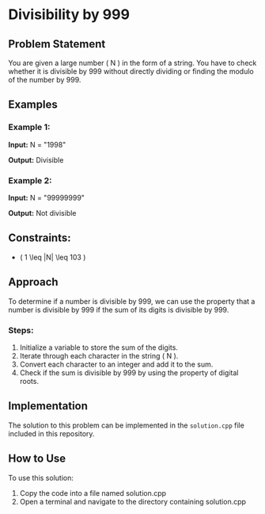 # Divisibility by 999

## Problem Statement

You are given a large number \( N \) in the form of a string. You have to check whether it is divisible by 999 without directly dividing or finding the modulo of the number by 999.

## Examples

### Example 1:
**Input:**
N = "1998"

**Output:**
Divisible

### Example 2:
**Input:**
N = "99999999"

**Output:**
Not divisible

## Constraints:
- \( 1 \leq |N| \leq 103 \)

## Approach

To determine if a number is divisible by 999, we can use the property that a number is divisible by 999 if the sum of its digits is divisible by 999.

### Steps:
1. Initialize a variable to store the sum of the digits.
2. Iterate through each character in the string \( N \).
3. Convert each character to an integer and add it to the sum.
4. Check if the sum is divisible by 999 by using the property of digital roots.

## Implementation

The solution to this problem can be implemented in the `solution.cpp` file included in this repository.


## How to Use
To use this solution:

1. Copy the code into a file named solution.cpp
2. Open a terminal and navigate to the directory containing solution.cpp